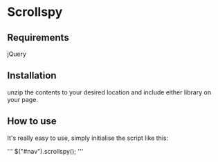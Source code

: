 # Scrollspy

## Requirements

jQuery

## Installation

unzip the contents to your desired location and include either library on your page.

## How to use

It's really easy to use, simply initialise the script like this:

'''
    $("#nav").scrollspy();
'''

